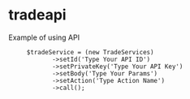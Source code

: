 # tradeapi

Example of using API

         $tradeService = (new TradeServices)
                ->setId('Type Your API ID')
                ->setPrivateKey('Type Your API Key')
                ->setBody('Type Your Params')
                ->setAction('Type Action Name')
                ->call();
